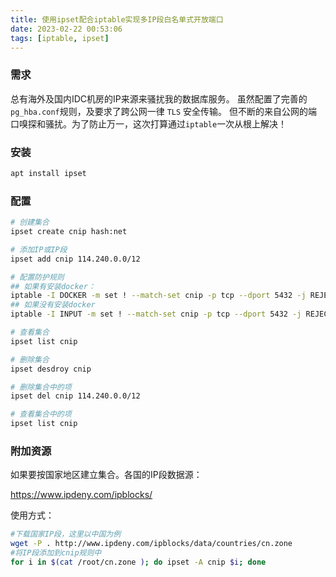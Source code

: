 ```yaml
---
title: 使用ipset配合iptable实现多IP段白名单式开放端口
date: 2023-02-22 00:53:06
tags: [iptable, ipset]
---
```


### 需求
总有海外及国内IDC机房的IP来源来骚扰我的数据库服务。
虽然配置了完善的`pg_hba.conf`规则，及要求了跨公网一律 `TLS` 安全传输。
但不断的来自公网的端口嗅探和骚扰。为了防止万一，这次打算通过`iptable`一次从根上解决！

### 安装
```bash
apt install ipset
```

### 配置
```bash
# 创建集合
ipset create cnip hash:net

# 添加IP或IP段
ipset add cnip 114.240.0.0/12

# 配置防护规则
## 如果有安装docker：
iptable -I DOCKER -m set ! --match-set cnip -p tcp --dport 5432 -j REJECT
## 如果没有安装docker
iptable -I INPUT -m set ! --match-set cnip -p tcp --dport 5432 -j REJECT

# 查看集合
ipset list cnip

# 删除集合
ipset desdroy cnip

# 删除集合中的项
ipset del cnip 114.240.0.0/12

# 查看集合中的项
ipset list cnip
```

### 附加资源
如果要按国家地区建立集合。各国的IP段数据源：

https://www.ipdeny.com/ipblocks/

使用方式：
```bash
#下载国家IP段，这里以中国为例
wget -P . http://www.ipdeny.com/ipblocks/data/countries/cn.zone
#将IP段添加到cnip规则中
for i in $(cat /root/cn.zone ); do ipset -A cnip $i; done
```
